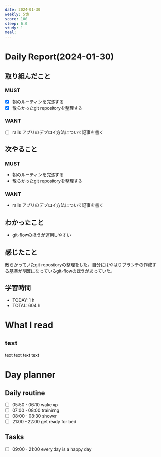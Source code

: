 ```yaml
---
date: 2024-01-30
weekly: 5th
score: 100
sleep: 6.0
study: 1
meal: 
---
```

# Daily Report(2024-01-30)
## 取り組んだこと
### MUST
- [x] 朝のルーティンを完遂する
- [x] 散らかったgit repositoryを整理する
### WANT
- [ ] rails アプリのデプロイ方法について記事を書く
## 次やること
### MUST
- 朝のルーティンを完遂する
- 散らかったgit repositoryを整理する
### WANT
- rails アプリのデプロイ方法について記事を書く
## わかったこと
- git-flowのほうが運用しやすい
## 感じたこと
散らかっていたgit repositoryの整理をした。自分にはやはりブランチの作成する基準が明確になっているgit-flowのほうがあっていた。
## 学習時間
- TODAY: 1 h
- TOTAL: 604 h
# What I read
## text 
text text text text

# Day planner
## Daily routine
- [ ] 05:50 - 06:10 wake up
- [ ] 07:00 - 08:00 traininng
- [ ] 08:00 - 08:30 shower
- [ ] 21:00 - 22:00 get ready for bed
## Tasks
- [ ] 09:00 - 21:00 every day is a happy day
